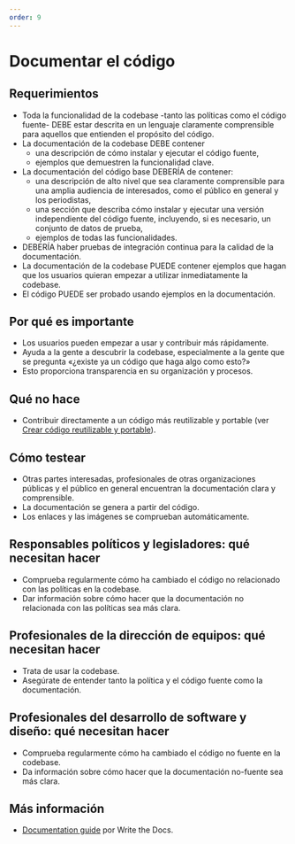 ```yaml
---
order: 9
---
```

# Documentar el código

## Requerimientos

* Toda la funcionalidad de la codebase -tanto las políticas como el código fuente- DEBE estar descrita en un lenguaje claramente comprensible para aquellos que entienden el propósito del código.
* La documentación de la codebase DEBE contener
  * una descripción de cómo instalar y ejecutar el código fuente,
  * ejemplos que demuestren la funcionalidad clave.
* La documentación del código base DEBERÍA de contener:
  * una descripción de alto nivel que sea claramente comprensible para una amplia audiencia de interesados, como el público en general y los periodistas,
  * una sección que describa cómo instalar y ejecutar una versión independiente del código fuente, incluyendo, si es necesario, un conjunto de datos de prueba,
  * ejemplos de todas las funcionalidades.
* DEBERÍA haber pruebas de integración continua para la calidad de la documentación.
* La documentación de la codebase PUEDE contener ejemplos que hagan que los usuarios quieran empezar a utilizar inmediatamente la codebase.
* El código PUEDE ser probado usando ejemplos en la documentación.

## Por qué es importante

* Los usuarios pueden empezar a usar y contribuir más rápidamente.
* Ayuda a la gente a descubrir la codebase, especialmente a la gente que se pregunta «¿existe ya un código que haga algo como esto?»
* Esto proporciona transparencia en su organización y procesos.

## Qué no hace

* Contribuir directamente a un código más reutilizable y portable (ver [Crear código reutilizable y portable](./reusable-and-portable-codebases.md)).

## Cómo testear

* Otras partes interesadas, profesionales de otras organizaciones públicas y el público en general encuentran la documentación clara y comprensible.
* La documentación se genera a partir del código.
* Los enlaces y las imágenes se comprueban automáticamente.

## Responsables políticos y legisladores: qué necesitan hacer

* Comprueba regularmente cómo ha cambiado el código no relacionado con las políticas en la codebase.
* Dar información sobre cómo hacer que la documentación no relacionada con las políticas sea más clara.

## Profesionales de la dirección de equipos: qué necesitan hacer

* Trata de usar la codebase.
* Asegúrate de entender tanto la política y el código fuente como la documentación.

## Profesionales del desarrollo de software y diseño: qué necesitan hacer

* Comprueba regularmente cómo ha cambiado el código no fuente en la codebase.
* Da información sobre cómo hacer que la documentación no-fuente sea más clara.

## Más información

* [Documentation guide](https://www.writethedocs.org/guide/) por Write the Docs.
